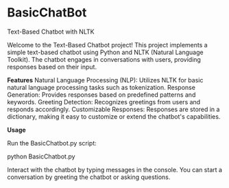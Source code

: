 # BasicChatBot
Text-Based Chatbot with NLTK

Welcome to the Text-Based Chatbot project! This project implements a simple text-based chatbot using Python and NLTK (Natural Language Toolkit). The chatbot engages in conversations with users, providing responses based on their input.

**Features**
Natural Language Processing (NLP): Utilizes NLTK for basic natural language processing tasks such as tokenization.
Response Generation: Provides responses based on predefined patterns and keywords.
Greeting Detection: Recognizes greetings from users and responds accordingly.
Customizable Responses: Responses are stored in a dictionary, making it easy to customize or extend the chatbot's capabilities.

**Usage**

Run the BasicChatbot.py script:

python BasicChatbot.py

Interact with the chatbot by typing messages in the console. You can start a conversation by greeting the chatbot or asking questions.
